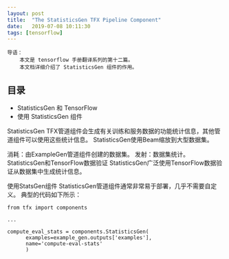 ```yaml
---
layout: post
title:  "The StatisticsGen TFX Pipeline Component"
date:   2019-07-08 10:11:30
tags: [tensorflow]
---
```


    导语：
        本文是 tensorflow 手册翻译系列的第十二篇。
        本文档详细介绍了 StatisticsGen 组件的作用。

## 目录
+ StatisticsGen 和 TensorFlow 
+ 使用 StatisticsGen 组件

StatisticsGen TFX管道组件会生成有关训练和服务数据的功能统计信息，其他管道组件可以使用这些统计信息。 StatisticsGen使用Beam缩放到大型数据集。

消耗：由ExampleGen管道组件创建的数据集。
发射：数据集统计。
StatisticsGen和TensorFlow数据验证
StatisticsGen广泛使用TensorFlow数据验证从数据集中生成统计信息。

使用StatsGen组件
StatisticsGen管道组件通常非常易于部署，几乎不需要自定义。 典型的代码如下所示：

```
from tfx import components

...

compute_eval_stats = components.StatisticsGen(
      examples=example_gen.outputs['examples'],
      name='compute-eval-stats'
      )
```